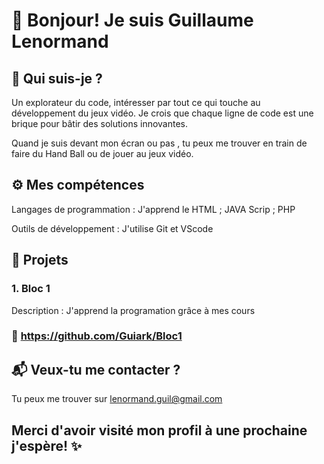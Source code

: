 # 👋 Bonjour! Je suis Guillaume Lenormand 

## 🎨 Qui suis-je ?

Un explorateur du code, intéresser par tout ce qui touche au développement du jeux vidéo. Je crois que chaque ligne de code est une brique pour bâtir des solutions innovantes. 

Quand je suis devant mon écran ou pas , tu peux me trouver en train de faire du Hand Ball ou de jouer au jeux vidéo.

## ⚙️ Mes compétences
Langages de programmation : J'apprend le HTML ; JAVA Scrip ; PHP

Outils de développement : J'utilise Git et VScode


## 🚀 Projets 
### 1. Bloc 1

Description : J'apprend la programation grâce à mes cours

### 🔗 https://github.com/Guiark/Bloc1

## 📬 Veux-tu me contacter  ?

Tu peux me trouver sur lenormand.guil@gmail.com


## Merci d'avoir visité mon profil à une prochaine j'espère! ✨



